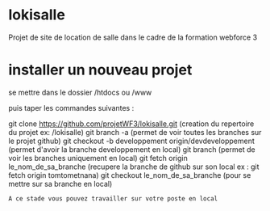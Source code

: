 # lokisalle
Projet de site de location de salle dans le cadre de la formation webforce 3

# installer un nouveau projet
se mettre dans le dossier /htdocs ou /www

puis taper les commandes suivantes :

git clone https://github.com/projetWF3/lokisalle.git (creation du repertoire du projet ex: /lokisalle)
git branch -a (permet de voir toutes les branches sur le projet github)
git checkout -b developpement origin/devdeveloppement (permet d'avoir la branche developpement en local)
git branch (permet de voir les branches uniquement en local)
git fetch origin le_nom_de_sa_branche (recupere la branche de github sur son local ex : git fetch origin tomtometnana)
git checkout le_nom_de_sa_branche (pour se mettre sur sa branche en local)

    A ce stade vous pouvez travailler sur votre poste en local
